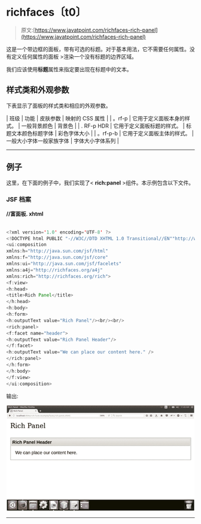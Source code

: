 # richfaces〔t0〕

> 原文:[https://www.javatpoint.com/richfaces-rich-panel](https://www.javatpoint.com/richfaces-rich-panel)

这是一个带边框的面板，带有可选的标题。对于基本用法，它不需要任何属性。没有定义任何属性的面板 >渲染一个没有标题的边界区域。

我们应该使用**标题**属性来指定要出现在标题中的文本。

## 样式类和外观参数

下表显示了面板的样式类和相应的外观参数。

| 班级 | 功能 | 皮肤参数 | 映射的 CSS 属性 |
| 。rf-p | 它用于定义面板本身的样式。 | 一般背景颜色 | 背景色 |
| . RF-p HDR | 它用于定义面板标题的样式。 | 标题文本颜色标题字体 | 彩色字体大小 |
| 。rf-p-b | 它用于定义面板主体的样式。 | 一般大小字体一般家族字体 | 字体大小字体系列 |

* * *

## 例子

这里，在下面的例子中，我们实现了< **rich:panel** >组件。本示例包含以下文件。

### JSF 档案

**//富面板. xhtml**

```java

<?xml version='1.0' encoding='UTF-8' ?>
<!DOCTYPE html PUBLIC "-//W3C//DTD XHTML 1.0 Transitional//EN""http://www.w3.org/TR/xhtml1/DTD/xhtml1-transitional.dtd">
<ui:composition 
xmlns:h="http://java.sun.com/jsf/html"
xmlns:f="http://java.sun.com/jsf/core"
xmlns:ui="http://java.sun.com/jsf/facelets"
xmlns:a4j="http://richfaces.org/a4j"
xmlns:rich="http://richfaces.org/rich">
<f:view>
<h:head>
<title>Rich Panel</title>
</h:head>
<h:body>
<h:form>
<h:outputText value="Rich Panel"/><br/><br/>
<rich:panel>
<f:facet name="header">
<h:outputText value="Rich Panel Header"/>
</f:facet>
<h:outputText value="We can place our content here." />
</rich:panel>
</h:form>
</h:body>
</f:view>
</ui:composition>

```

输出:

![RichFaces Panel 1](img/5ec77b347079f2b0f5d7269dce310c5c.png)

* * *